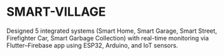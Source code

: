 # SMART-VILLAGE
Designed 5 integrated systems (Smart Home, Smart Garage, Smart Street, Firefighter Car, Smart Garbage Collection) with real-time monitoring via Flutter–Firebase app using ESP32, Arduino, and IoT sensors.
